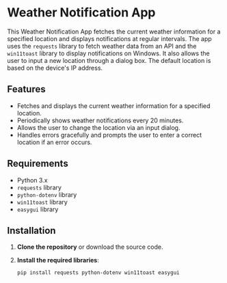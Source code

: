 # Weather Notification App

This Weather Notification App fetches the current weather information for a specified location and displays notifications at regular intervals. The app uses the `requests` library to fetch weather data from an API and the `win11toast` library to display notifications on Windows. It also allows the user to input a new location through a dialog box. The default location is based on the device's IP address. 

## Features

- Fetches and displays the current weather information for a specified location.
- Periodically shows weather notifications every 20 minutes.
- Allows the user to change the location via an input dialog.
- Handles errors gracefully and prompts the user to enter a correct location if an error occurs.

## Requirements

- Python 3.x
- `requests` library
- `python-dotenv` library
- `win11toast` library
- `easygui` library

## Installation

1. **Clone the repository** or download the source code.

2. **Install the required libraries**:
   ```bash
   pip install requests python-dotenv win11toast easygui 
